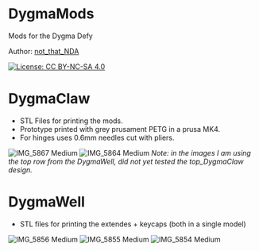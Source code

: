 # DygmaMods 
Mods for the Dygma Defy

Author: [not_that_NDA](https://linktr.ee/notthatnda)

[![License: CC BY-NC-SA 4.0](https://img.shields.io/badge/License-CC%20BY--NC--SA%204.0-lightgrey.svg)](https://creativecommons.org/licenses/by-nc-sa/4.0/legalcode)

# DygmaClaw
- STL Files for printing the mods.
- Prototype printed with grey prusament PETG in a prusa MK4.
- For hinges uses 0.6mm needles cut with pliers.

![IMG_5867 Medium](https://github.com/user-attachments/assets/8ccf87b0-037c-49a5-8aca-87e315b44e93)
![IMG_5864 Medium](https://github.com/user-attachments/assets/305c81a6-6e60-4a0e-8d8f-7ee8274563ff)
_Note: in the images I am using the top row from the DygmaWell, did not yet tested the top_DygmaClaw design._

# DygmaWell
- STL files for printing the extendes + keycaps (both in a single model)

![IMG_5856 Medium](https://github.com/user-attachments/assets/372e5167-4ee3-49f3-99b0-9569c2ffb8de)
![IMG_5855 Medium](https://github.com/user-attachments/assets/c54a81f4-52bf-414b-9273-bd450ab567a1)
![IMG_5854 Medium](https://github.com/user-attachments/assets/257d41b1-f42d-4445-8e6f-a3c540614032)

